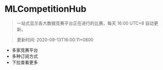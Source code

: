 # MLCompetitionHub

> 一站式显示各大数据竞赛平台正在进行的比赛，每天 16:00 UTC+8 自动更新。
  
> 更新时间: 2020-09-13T16:00:11+0800 

* 多家竞赛平台
* 多种订阅方式
* 下拉查看更多